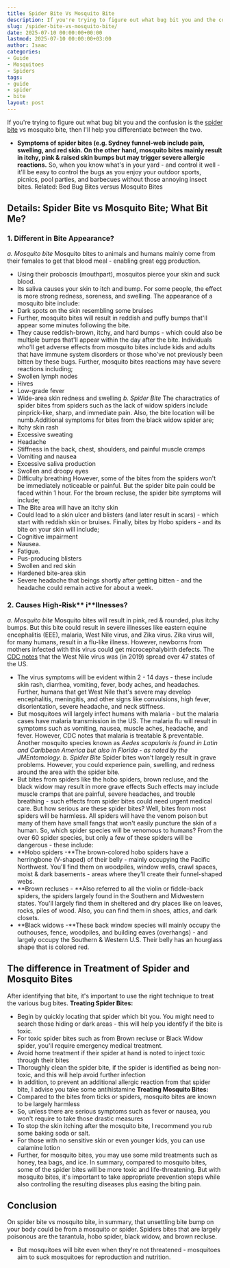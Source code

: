 ```yaml
---
title: Spider Bite Vs Mosquito Bite
description: If you're trying to figure out what bug bit you and the confusion is the spider bite vs mosquito bite, then I'll help you differentiate between the two. -...
slug: /spider-bite-vs-mosquito-bite/
date: 2025-07-10 00:00:00+00:00
lastmod: 2025-07-10 00:00:00+03:00
author: Isaac
categories:
- Guide
- Mosquitoes
- Spiders
tags:
- guide
- spider
- bite
layout: post
---
```

If you're trying to figure out what bug bit you and the confusion is the [spider](https://pestpolicy.com/can-you-drown-a-spider/) [bite](https://pestpolicy.com/spider-bite-vs-bed-bug-bite/) vs mosquito bite, then I'll help you differentiate between the two.
- **Symptoms of spider bites (e.g. Sydney funnel-web include pain, swelling, and red skin. On the other hand, mosquito bites mainly result in itchy, pink & raised skin bumps but may trigger severe allergic reactions.**
So, when you know what's in your yard - and control it well - it'll be easy to control the bugs as you enjoy your outdoor sports, picnics, pool parties, and barbecues without those annoying insect bites.
Related:
Bed Bug Bites versus Mosquito Bites
## Details: Spider Bite vs Mosquito Bite; What Bit Me?
### 1. Different in Bite Appearance?
*a. Mosquito bite*
Mosquito bites to animals and humans mainly come from their females to get that blood meal - enabling great egg production.
- Using their proboscis (mouthpart), mosquitos pierce your skin and suck blood.
- Its saliva causes your skin to itch and bump. For some people, the effect is more strong redness, soreness, and swelling.
The appearance of a mosquito bite include:
- Dark spots on the skin resembling some bruises
- Further, mosquito bites will result in reddish and puffy bumps that'll appear some minutes following the bite.
- They cause reddish-brown, itchy, and hard bumps - which could also be multiple bumps that'll appear within the day after the bite.
Individuals who'll get adverse effects from mosquito bites include kids and adults that have immune system disorders or those who've not previously been bitten by these bugs.
Further, mosquito bites reactions may have severe reactions including;
- Swollen lymph nodes
- Hives
- Low-grade fever
- Wide-area skin redness and swelling
*b. Spider Bite*
The charactratics of spider bites from spiders such as the lack of widow spiders include pinprick-like, sharp, and immediate pain.
Also, the bite location will be numb.Additional symptoms for bites from the black widow spider are;
- Itchy skin rash
- Excessive sweating
- Headache
- Stiffness in the back, chest, shoulders, and painful muscle cramps
- Vomiting and nausea
- Excessive saliva production
- Swollen and droopy eyes
- Difficulty breathing
However, some of the bites from the spiders won't be immediately noticeable or painful. But the spider bite pain could be faced within 1 hour.
For the brown recluse, the spider bite symptoms will include;
- The Bite area will have an itchy skin
- Could lead to a skin ulcer and blisters (and later result in scars) - which start with reddish skin or bruises.
Finally, bites by Hobo spiders - and its bite on your skin will include;
- Cognitive impairment
- Nausea.
- Fatigue.
- Pus-producing blisters
- Swollen and red skin
- Hardened bite-area skin
- Severe headache that beings shortly after getting bitten - and the headache could remain active for about a week.
### 2. Causes High-Risk** i**llnesses?
*a. Mosquito bite*
Mosquito bites will result in pink, red & rounded, plus itchy bumps. But this bite could result in severe illnesses like eastern equine encephalitis (EEE), malaria, West Nile virus, and Zika virus.
Zika virus will, for many humans, result in a flu-like illness. However, newborns from mothers infected with this virus could get microcephalybirth defects.
The
[CDC notes](https://pestpolicy.com)
that the West Nile virus was (in 2019) spread over 47 states of the US.
- The virus symptoms will be evident within 2 - 14 days - these include skin rash, diarrhea, vomiting, fever, body aches, and headaches.
Further, humans that get West Nile that's severe may develop encephalitis, meningitis, and other signs like convulsions, high fever, disorientation, severe headache, and neck stiffness.
- But mosquitoes will largely infect humans with malaria - but the malaria cases have malaria transmission in the US.
The malaria flu will result in symptoms such as vomiting, nausea, muscle aches, headache, and fever. However, CDC notes that malaria is treatable & preventable.
Another mosquito species known as
*Aedes scapularis is found in Latin and Caribbean America but also in Florida - as noted by the JMEntomology.*
*b. Spider Bite*
Spider bites won't largely result in grave problems. However, you could experience pain, swelling, and redness around the area with the spider bite.
- But bites from spiders like the hobo spiders, brown recluse, and the black widow may result in more grave effects
Such effects may include muscle cramps that are painful, severe headaches, and trouble breathing - such effects from spider bites could need urgent medical care.
But how serious are these spider bites? Well, bites from most spiders will be harmless. All spiders will have the venom poison but many of them have small fangs that won't easily puncture the skin of a human.
So, which spider species will be venomous to humans? From the over 60 spider species, but only a few of these spiders will be dangerous - these include:
- **Hobo spiders -**The brown-colored hobo spiders have a herringbone (V-shaped) of their belly - mainly occupying the Pacific Northwest. You'll find them on woodpiles, window wells, crawl spaces, moist & dark basements - areas where they'll create their funnel-shaped webs.
- **Brown recluses - **Also referred to all the violin or fiddle-back spiders, the spiders largely found in the Southern and Midwestern states. You'll largely find them in sheltered and dry places like on leaves, rocks, piles of wood. Also, you can find them in shoes, attics, and dark closets.
- **Black widows -**These back window species will mainly occupy the outhouses, fence, woodpiles, and building eaves (overhangs) - and largely occupy the Southern & Western U.S. Their belly has an hourglass shape that is colored red.
## The difference in Treatment of Spider and Mosquito Bites
After identifying that bite, it's important to use the right technique to treat the various bug bites.
**Treating Spider Bites:**
- Begin by quickly locating that spider which bit you. You might need to search those hiding or dark areas - this will help you identify if the bite is toxic.
- For toxic spider bites such as from Brown recluse or Black Widow spider, you'll require emergency medical treatment.
- Avoid home treatment if their spider at hand is noted to inject toxic through their bites
- Thoroughly clean the spider bite, if the spider is identified as being non-toxic, and this will help avoid further infection
- In addition, to prevent an additional allergic reaction from that spider bite, I advise you take some antihistamine
**Treating Mosquito Bites:**
- Compared to the bites from ticks or spiders, mosquito bites are known to be largely harmless
- So, unless there are serious symptoms such as fever or nausea, you won't require to take those drastic measures
- To stop the skin itching after the mosquito bite, I recommend you rub some baking soda or salt.
- For those with no sensitive skin or even younger kids, you can use calamine lotion
- Further, for mosquito bites, you may use some mild treatments such as honey, tea bags, and ice.
In summary, compared to mosquito bites, some of the spider bites will be more toxic and life-threatening.
But with mosquito bites, it's important to take appropriate prevention steps while also controlling the resulting diseases plus easing the biting pain.
## Conclusion
On spider bite vs mosquito bite, in summary, that unsettling bite bump on your body could be from a mosquito or spider.
Spiders bites that are largely poisonous are the tarantula, hobo spider, black widow, and brown recluse.
- But mosquitoes will bite even when they're not threatened - mosquitoes aim to suck mosquitoes for reproduction and nutrition.